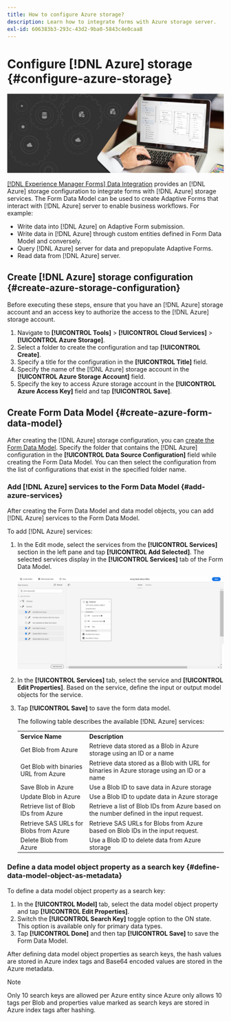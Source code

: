 ```yaml
---
title: How to configure Azure storage?
description: Learn how to integrate forms with Azure storage server.
exl-id: 606383b3-293c-43d2-9ba0-5843c4e0caa8
---
```

# Configure [!DNL Azure] storage {#configure-azure-storage}


 ![data-integeration](assets/data-integeration.png)

[[!DNL Experience Manager Forms] Data Integration](data-integration.md) provides an [!DNL Azure] storage configuration to integrate forms with [!DNL Azure] storage services. The Form Data Model can be used to create Adaptive Forms that interact with [!DNL Azure] server to enable business workflows. For example:

* Write data into [!DNL Azure] on Adaptive Form submission.
* Write data in [!DNL Azure] through custom entities defined in Form Data Model and conversely.
* Query [!DNL Azure] server for data and prepopulate Adaptive Forms.
* Read data from [!DNL Azure] server.

## Create [!DNL Azure] storage configuration {#create-azure-storage-configuration}

Before executing these steps, ensure that you have an [!DNL Azure] storage account and an access key to authorize the access to the [!DNL Azure] storage account.

1. Navigate to **[!UICONTROL Tools]** &gt; **[!UICONTROL Cloud Services]** &gt; **[!UICONTROL Azure Storage]**.
1. Select a folder to create the configuration and tap **[!UICONTROL Create]**.
1. Specify a title for the configuration in the **[!UICONTROL Title]** field.
1. Specify the name of the [!DNL Azure] storage account in the **[!UICONTROL Azure Storage Account]** field.
1. Specify the key to access Azure storage account in the **[!UICONTROL Azure Access Key]** field and tap **[!UICONTROL Save]**.

## Create Form Data Model {#create-azure-form-data-model}

After creating the [!DNL Azure] storage configuration, you can [create the Form Data Model](create-form-data-models.md). Specify the folder that contains the [!DNL Azure] configuration in the **[!UICONTROL Data Source Configuration]** field while creating the Form Data Model. You can then select the configuration from the list of configurations that exist in the specified folder name.

### Add [!DNL Azure] services to the Form Data Model {#add-azure-services}

After creating the Form Data Model and data model objects, you can add [!DNL Azure] services to the Form Data Model.

To add [!DNL Azure] services:

1. In the Edit mode, select the services from the **[!UICONTROL Services]** section in the left pane and tap **[!UICONTROL Add Selected]**. The selected services display in the **[!UICONTROL Services]** tab of the Form Data Model.

   ![Add Selected Services](assets/select-services.png)

1. In the **[!UICONTROL Services]** tab, select the service and **[!UICONTROL Edit Properties]**. Based on the service, define the input or output model objects for the service.

1. Tap **[!UICONTROL Save]** to save the form data model.

   The following table describes the available [!DNL Azure] services:

    <table>
    <tbody>
     <tr>
      <th><strong>Service Name</strong></th>
      <th><strong>Description</strong></th>
     </tr>
     <tr>
      <td>Get Blob from Azure</td>
      <td>Retrieve data stored as a Blob in Azure storage using an ID or a name</td>
     </tr>
     <tr>
      <td>Get Blob with binaries URL from Azure</td>
      <td>Retrieve data stored as a Blob with URL for binaries in Azure storage using an ID or a name</td>
     </tr>
     <tr>
      <td>Save Blob in Azure</td>
      <td>Use a Blob ID to save data in Azure storage</td>
     </tr>
     <tr>
      <td>Update Blob in Azure</td>
      <td>Use a Blob ID to update data in Azure storage</td>
     </tr>
     <tr>
      <td>Retrieve list of Blob IDs from Azure</td>
      <td>Retrieve a list of Blob IDs from Azure based on the number defined in the input request.</td>
     </tr>
     <tr>
      <td>Retrieve SAS URLs for Blobs from Azure</td>
      <td>Retrieve SAS URLs for Blobs from Azure based on Blob IDs in the input request.</td>
     </tr>
     <tr>
      <td>Delete Blob from Azure</td>
      <td>Use a Blob ID to delete data from Azure storage</td>
     </tr>
    </tbody>
   </table>

### Define a data model object property as a search key {#define-data-model-object-as-metadata}

To define a data model object property as a search key:

1. In the **[!UICONTROL Model]** tab, select the data model object property and tap **[!UICONTROL Edit Properties]**.
1. Switch the **[!UICONTROL Search Key]** toggle option to the ON state. This option is available only for primary data types.
1. Tap **[!UICONTROL Done]** and then tap **[!UICONTROL Save]** to save the Form Data Model.

After defining data model object properties as search keys, the hash values are stored in Azure index tags and Base64 encoded values are stored in the Azure metadata.

>[!NOTE]
>
>Only 10 search keys are allowed per Azure entity since Azure only allows 10 tags per Blob and properties value marked as search keys are stored in Azure index tags after hashing. 

<!--

>[!MORELIKETHIS]
>
>* [Configure data sources for AEM Forms](/help/forms/configure-data-sources.md)
>* [Integrate Microsoft Dynamics 365 and Salesforce with Adaptive Forms](/help/forms/configure-msdynamics-salesforce.md)
>  [Add Forms Portal to an AEM Sites page](/help/forms/configure-forms-portal.md)

-->